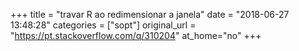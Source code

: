+++
title = "travar R ao redimensionar a janela"
date = "2018-06-27 13:48:28"
categories = ["sopt"]
original_url = "https://pt.stackoverflow.com/q/310204"
at_home="no"
+++

